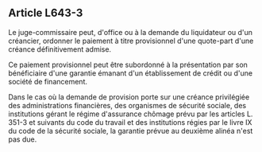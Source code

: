 Article L643-3
----
Le juge-commissaire peut, d'office ou à la demande du liquidateur ou d'un
créancier, ordonner le paiement à titre provisionnel d'une quote-part d'une
créance définitivement admise.

Ce paiement provisionnel peut être subordonné à la présentation par son
bénéficiaire d'une garantie émanant d'un établissement de crédit ou d'une
société de financement.

Dans le cas où la demande de provision porte sur une créance privilégiée des
administrations financières, des organismes de sécurité sociale, des
institutions gérant le régime d'assurance chômage prévu par les articles L.
351-3 et suivants du code du travail et des institutions régies par le livre IX
du code de la sécurité sociale, la garantie prévue au deuxième alinéa n'est pas
due.
